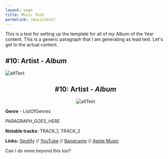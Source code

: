 ```yaml
---
layout: page
title: Music Test
permalink: /musictest/
---
```


This is a test for setting up the template for all of my Album of the Year content. This is a generic paragraph that I am generating as lead text. Let's get to the actual content.

<!-- more -->

## #10: Artist - *Album*

![altText][a10Art]

<div align="center">

## #10: Artist - *Album*

![altText][a10Art]

</div>

**Genre** - ListOfGenres

PARAGRAPH_GOES_HERE

**Notable tracks:** TRACK_1, TRACK_2

**Links:** [Spotify][a10Spotify] // [YouTube][a10YT] // [Bandcamp][a10Bandcamp] // [Apple Music][a10Apple]


[a10art]: https://f4.bcbits.com/img/a3558358609_10.jpg
[a10Spotify]: http://google.com
[a10YT]: http://google.com
[a10Bandcamp]: http://google.com
[a10Apple]: http://google.com

Can I do more beyond this too?